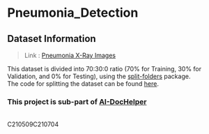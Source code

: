 # Pneumonia_Detection

## Dataset Information
> Link : [Pneumonia X-Ray Images](https://www.kaggle.com/pcbreviglieri/pneumonia-xray-images)

This dataset is divided into 70:30:0 ratio (70% for Training, 30% for Validation, and 0% for Testing), using the [split-folders](https://pypi.org/project/split-folders/) package.
<br>
The code for splitting the dataset can be found [here](https://github.com/VikrantShah/Python_Programs/blob/main/Splitting_train_validation_test.py).





### This project is sub-part of [AI-DocHelper](https://github.com/VikrantShah/AI-DocHelper)

<br>
C210509C210704
